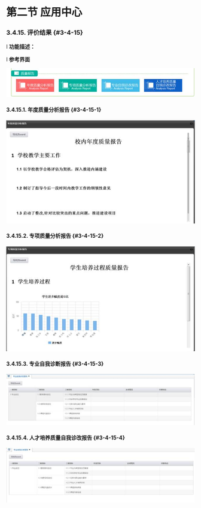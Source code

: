 # 第二节 应用中心



### 3.4.15.   评价结果 {#3-4-15}

l  **功能描述：**

l  **参考界面**

![](/assets/image139.jpg)

#### 3.4.15.1.        年度质量分析报告 {#3-4-15-1}

![](/assets/image140.jpg)

#### 3.4.15.2.        专项质量分析报告 {#3-4-15-2}

![](/assets/image141.jpg)

#### 3.4.15.3.        专业自我诊断报告 {#3-4-15-3}

![](/assets/image142.jpg)

#### 3.4.15.4.        人才培养质量自我诊改报告 {#3-4-15-4}

![](/assets/image143.jpg)